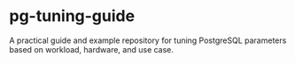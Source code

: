 # pg-tuning-guide
A practical guide and example repository for tuning PostgreSQL parameters based on workload, hardware, and use case.
